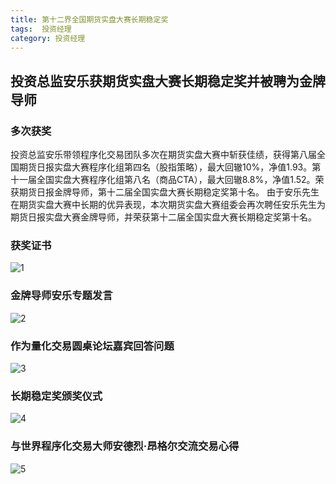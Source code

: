 ```yaml
---
title: 第十二界全国期货实盘大赛长期稳定奖
tags:  投资经理
category: 投资经理
---
```


## 投资总监安乐获期货实盘大赛长期稳定奖并被聘为金牌导师



### 多次获奖
投资总监安乐带领程序化交易团队多次在期货实盘大赛中斩获佳绩，获得第八届全国期货日报实盘大赛程序化组第四名（股指策略），最大回辙10%，净值1.93。第十一届全国实盘大赛程序化组第八名（商品CTA），最大回辙8.8%，净值1.52。荣获期货日报金牌导师，第十二届全国实盘大赛长期稳定奖第十名。
由于安乐先生在期货实盘大赛中长期的优异表现，本次期货实盘大赛组委会再次聘任安乐先生为期货日报实盘大赛金牌导师，并荣获第十二届全国实盘大赛长期稳定奖第十名。


### 获奖证书
![1](http://www.honghou.top/images/anle/a1.jpg)

### 金牌导师安乐专题发言
![2](http://www.honghou.top/images/anle/a2.jpg)

### 作为量化交易圆桌论坛嘉宾回答问题
![3](http://www.honghou.top/images/anle/a3.jpg)

### 长期稳定奖颁奖仪式
![4](http://www.honghou.top/images/anle/a4.jpg)

### 与世界程序化交易大师安德烈·昂格尔交流交易心得
![5](http://www.honghou.top/images/anle/a5.jpg)

